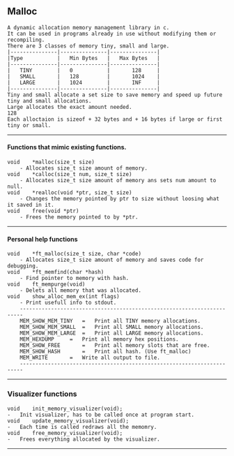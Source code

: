 ## Malloc
	A dynamic allocation memory management library in c.
	It can be used in programs already in use without modifying them or recompiling.
	There are 3 classes of memory tiny, small and large.
	|---------------|---------------|---------------|
	|Type			|	Min Bytes	|	Max Bytes	|
	|---------------|---------------|---------------|
	|	TINY		|	0			|		128		|
	|	SMALL		|	128			|		1024	|
	|	LARGE		|	1024		|		INF		|
	|---------------|---------------|---------------|
	Tiny and small allocate a set size to save memory and speed up future tiny and small allocations.
	Large allocates the exact amount needed.
	128
	Each alloctaion is sizeof + 32 bytes and + 16 bytes if large or first tiny or small.

---
####	Functions that mimic existing functions.
	void	*malloc(size_t size)
		- Allocates size_t size amount of memory.
	void	*calloc(size_t num, size_t size)
		- Allocates size_t size amount of memory ans sets num amount to null.
	void	*realloc(void *ptr, size_t size)
		- Changes the memory pointed by ptr to size without loosing what it saved in it.
	void	free(void *ptr)
		- Frees the memory pointed to by *ptr.
---
####	Personal help functions
	void	*ft_malloc(size_t size, char *code)
		- Allocates size_t size amount of memory and saves code for debugging.
	void	*ft_memfind(char *hash)
		- Find pointer to memory with hash.
	void	ft_mempurge(void)
		- Delets all memory that was allocated.
	void	show_alloc_mem_ex(int flags)
		- Print usefull info to stdout.
		-----------------------------------------------------------------------
		MEM_SHOW_MEM_TINY	=	Print all TINY memory allocations.	
		MEM_SHOW_MEM_SMALL	=	Print all SMALL memory allocations.
		MEM_SHOW_MEM_LARGE	=	Print all LARGE memory allocations.
		MEM_HEXDUMP		=	Print all memory hex positions.	
		MEM_SHOW_FREE		=	Print all memory slots that are free.
		MEM_SHOW_HASH		=	Print all hash. (Use ft_malloc)	
		MEM_WRITE		=	Write all output to file.			
		-----------------------------------------------------------------------

---
###		Visualizer functions
	void	init_memory_visualizer(void);
	-	Init visualizer, has to be called once at program start.
	void	update_memory_visualizer(void);
	-	Each time is called redraws all the memomry.
	void	free_memory_visualizer(void);
	-	Frees everything allocated by the visualizer.
---
